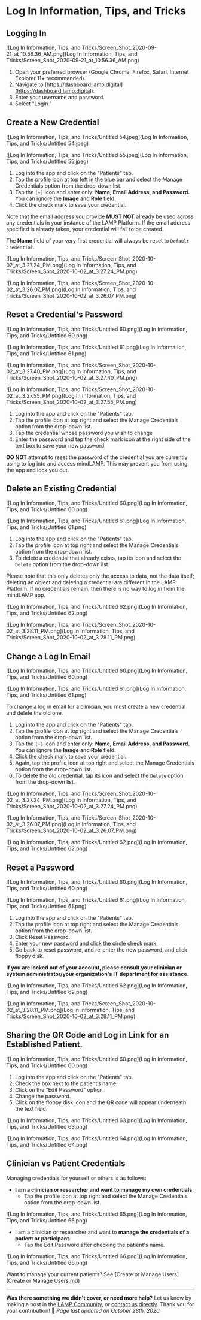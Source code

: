 # Log In Information, Tips, and Tricks

## Logging In

![Log In Information, Tips, and Tricks/Screen_Shot_2020-09-21_at_10.56.36_AM.png](Log In Information, Tips, and Tricks/Screen_Shot_2020-09-21_at_10.56.36_AM.png)

1. Open your preferred browser (Google Chrome, Firefox, Safari, Internet Explorer 11+ recommended).
2. Navigate to [https://dashboard.lamp.digital](https://dashboard.lamp.digital).
3. Enter your username and password.
4. Select "Login."

## Create a New Credential

![Log In Information, Tips, and Tricks/Untitled 54.jpeg](Log In Information, Tips, and Tricks/Untitled 54.jpeg)

![Log In Information, Tips, and Tricks/Untitled 55.jpeg](Log In Information, Tips, and Tricks/Untitled 55.jpeg)

1. Log into the app and click on the "Patients" tab.
2. Tap the profile icon at top left in the blue bar and select the Manage Credentials option from the drop-down list. 
3. Tap the `[+]` icon and enter only: **Name, Email Address, and Password.** You can ignore the **Image** and **Role** field.
4. Click the check mark to save your credential.

Note that the email address you provide **MUST NOT** already be used across any credentials in your instance of the LAMP Platform. If the email address specified is already taken, your credential will fail to be created.

The **Name** field of your very first credential will always be reset to `Default Credential`. 

![Log In Information, Tips, and Tricks/Screen_Shot_2020-10-02_at_3.27.24_PM.png](Log In Information, Tips, and Tricks/Screen_Shot_2020-10-02_at_3.27.24_PM.png)

![Log In Information, Tips, and Tricks/Screen_Shot_2020-10-02_at_3.26.07_PM.png](Log In Information, Tips, and Tricks/Screen_Shot_2020-10-02_at_3.26.07_PM.png)

## Reset a Credential's Password

![Log In Information, Tips, and Tricks/Untitled 60.png](Log In Information, Tips, and Tricks/Untitled 60.png)

![Log In Information, Tips, and Tricks/Untitled 61.png](Log In Information, Tips, and Tricks/Untitled 61.png)

![Log In Information, Tips, and Tricks/Screen_Shot_2020-10-02_at_3.27.40_PM.png](Log In Information, Tips, and Tricks/Screen_Shot_2020-10-02_at_3.27.40_PM.png)

![Log In Information, Tips, and Tricks/Screen_Shot_2020-10-02_at_3.27.55_PM.png](Log In Information, Tips, and Tricks/Screen_Shot_2020-10-02_at_3.27.55_PM.png)

1. Log into the app and click on the "Patients" tab.
2. Tap the profile icon at top right and select the Manage Credentials option from the drop-down list. 
3. Tap the credential whose password you wish to change
4. Enter the password and tap the check mark icon at the right side of the text box to save your new password.

**DO NOT** attempt to reset the password of the credential you are currently using to log into and access mindLAMP. This may prevent you from using the app and lock you out.

## Delete an Existing Credential

![Log In Information, Tips, and Tricks/Untitled 60.png](Log In Information, Tips, and Tricks/Untitled 60.png)

![Log In Information, Tips, and Tricks/Untitled 61.png](Log In Information, Tips, and Tricks/Untitled 61.png)

1. Log into the app and click on the "Patients" tab.
2. Tap the profile icon at top right and select the Manage Credentials option from the drop-down list. 
3. To delete a credential that already exists, tap its icon and select the `Delete` option from the drop-down list.

Please note that this only deletes only the access to data, not the data itself; deleting an object and deleting a credential are different in the LAMP Platform. If no credentials remain, then there is no way to log in from the mindLAMP app.

![Log In Information, Tips, and Tricks/Untitled 62.png](Log In Information, Tips, and Tricks/Untitled 62.png)

![Log In Information, Tips, and Tricks/Screen_Shot_2020-10-02_at_3.28.11_PM.png](Log In Information, Tips, and Tricks/Screen_Shot_2020-10-02_at_3.28.11_PM.png)

## Change a Log In Email

![Log In Information, Tips, and Tricks/Untitled 60.png](Log In Information, Tips, and Tricks/Untitled 60.png)

![Log In Information, Tips, and Tricks/Untitled 61.png](Log In Information, Tips, and Tricks/Untitled 61.png)

To change a log in email for a clinician, you must create a new credential and delete the old one.

1. Log into the app and click on the "Patients" tab.
2. Tap the profile icon at top right and select the Manage Credentials option from the drop-down list. 
3. Tap the `[+]` icon and enter only: **Name, Email Address, and Password.** You can ignore the **Image** and **Role** field.
4. Click the check mark to save your credential.
5. Again, tap the profile icon at top right and select the Manage Credentials option from the drop-down list. 
6. To delete the old credential, tap its icon and select the `Delete` option from the drop-down list.

![Log In Information, Tips, and Tricks/Screen_Shot_2020-10-02_at_3.27.24_PM.png](Log In Information, Tips, and Tricks/Screen_Shot_2020-10-02_at_3.27.24_PM.png)

![Log In Information, Tips, and Tricks/Screen_Shot_2020-10-02_at_3.26.07_PM.png](Log In Information, Tips, and Tricks/Screen_Shot_2020-10-02_at_3.26.07_PM.png)

![Log In Information, Tips, and Tricks/Untitled 62.png](Log In Information, Tips, and Tricks/Untitled 62.png)

## Reset a Password

![Log In Information, Tips, and Tricks/Untitled 60.png](Log In Information, Tips, and Tricks/Untitled 60.png)

![Log In Information, Tips, and Tricks/Untitled 61.png](Log In Information, Tips, and Tricks/Untitled 61.png)

1. Log into the app and click on the "Patients" tab.
2. Tap the profile icon at top right and select the Manage Credentials option from the drop-down list. 
3. Click Reset Password.
4. Enter your new password and  click the circle check mark.
5. Go back to reset password, and re-enter the new password, and click floppy disk.

**If you are locked out of your account, please consult your clinician or system administrator/your organization's IT department for assistance.**

![Log In Information, Tips, and Tricks/Untitled 62.png](Log In Information, Tips, and Tricks/Untitled 62.png)

![Log In Information, Tips, and Tricks/Screen_Shot_2020-10-02_at_3.28.11_PM.png](Log In Information, Tips, and Tricks/Screen_Shot_2020-10-02_at_3.28.11_PM.png)

## Sharing the QR Code and Log in Link for an Established Patient.

![Log In Information, Tips, and Tricks/Untitled 60.png](Log In Information, Tips, and Tricks/Untitled 60.png)

1. Log into the app and click on the "Patients" tab.
2. Check the box next to the patient’s name.
3. Click on the “Edit Password” option.
4. Change the password.
5. Click on the floppy disk icon and the QR code will appear underneath the text field.

![Log In Information, Tips, and Tricks/Untitled 63.png](Log In Information, Tips, and Tricks/Untitled 63.png)

![Log In Information, Tips, and Tricks/Untitled 64.png](Log In Information, Tips, and Tricks/Untitled 64.png)

## Clinician vs Patient Credentials

Managing credentials for yourself or others is as follows:

- **I am a clinician or researcher and  want to manage my own credentials.**
    - Tap the profile icon at top right and select the Manage Credentials option from the drop-down list.

![Log In Information, Tips, and Tricks/Untitled 65.png](Log In Information, Tips, and Tricks/Untitled 65.png)

- I am a clinician or researcher and want to **manage the credentials of a patient or participant.**
    - Tap the Edit Password after checking the patient's name.

![Log In Information, Tips, and Tricks/Untitled 66.png](Log In Information, Tips, and Tricks/Untitled 66.png)

Want to manage your current patients? See [Create or Manage Users](Create or Manage Users.md) 

---

**Was there something we didn't cover, or need more help?**
Let us know by making a post in the [LAMP Community](https://community.lamp.digital/), or [contact us directly](mailto:team@digitalpsych.org). Thank you for your contribution! 🌟
*Page last updated on October 28th, 2020.*